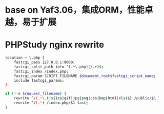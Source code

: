 base on Yaf3.06，集成ORM，性能卓越，易于扩展
==
PHPStudy nginx rewrite
=
```bash
location ~ \.php {
	fastcgi_pass 127.0.0.1:9000;
	fastcgi_split_path_info ^(.+\.php)(/.+)$;
	fastcgi_index /index.php;
	fastcgi_param SCRIPT_FILENAME $document_root$fastcgi_script_name;
	include fastcgi_params;
}

if (!-e $request_filename) {
	rewrite ^/(.*\.(js|ico|gif|jpg|png|css|bmp|html|xls)$) /public/$1 last;
	rewrite ^/(.*) /index.php/$1 last;
}
```
